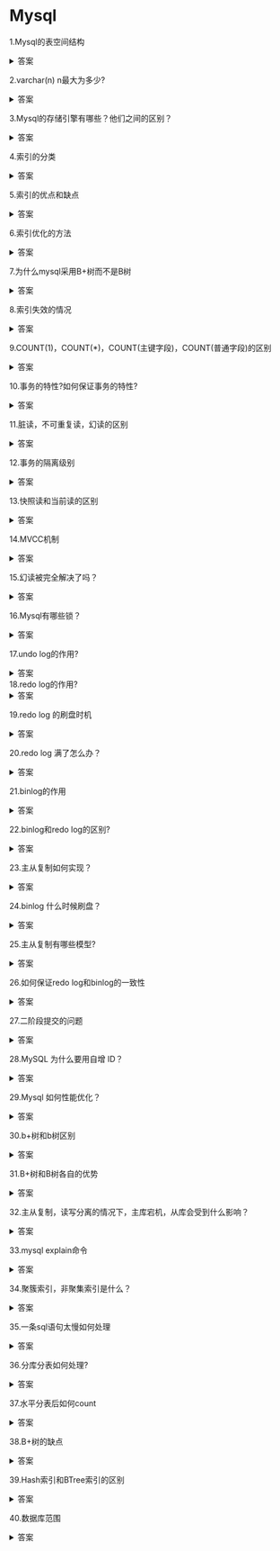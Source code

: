 # Mysql

1.Mysql的表空间结构
<details>
<summary>答案</summary>
<p>
1.表空间由行，页，区，段组成。
2.行代表Mysql中的一行记录
3.页是由多个连续的行组成的，页是Mysql的读写单位，每个页默认16KB
3.区是由多个连续的页组成的，以区为单位可以让相邻的页，在物理位置上也相邻，这样就可以使用顺序IO，提高读写性能
4.段是由多个区组成的，段一般分为数据段，索引段，回滚段。数据段用于存储B+树中叶子节点的区的集合，索引段用于存储B+树中非叶子节点的区的集合，回滚段用于存放回滚数据的区的集合
</p>
</details>

2.varchar(n) n最大为多少?
<details>
<summary>答案</summary>
<p>
首先要知道varchar(n)表示最多存储n个字符
然后数据库要求一行记录不能超过65535个字节，然后还要减去NULL值列表和变长字段的长度列表，然后还要根据字符集判断，在ascii字符集中，1个字符占一个字节，在UTF-8字符集中，1个字符占3个字节
</p>
</details>

3.Mysql的存储引擎有哪些？他们之间的区别？
<details>
<summary>答案</summary>
<p>
InnoDB,MyISAM,Memory
1.InnoDB支持事务，MyISAM,Memory不支持事务
2.InnoDB支持行级锁，MyISAM和Memory只支持表级锁
3.InnoDB具备崩溃回复能力，通过日志对数据进行恢复。MyISAM缺少崩溃恢复机制。Memory数据存储在内存中，重启或者宕机就会导致数据丢失
4.InnoDB和MyISAM都支持全文索引,Memory不支持全文索引
5.InnoDB支持外键，MyISAM和Memory不支持外键
</p>
</details>

4.索引的分类

<details>
<summary>答案</summary>
<p>
1.按数据结构分：B+树索引，哈希索引，全文索引
2.按物理存储分：聚簇索引，二级索引
3.按字段数量分: 单列索引，联合索引
4.按字段特性分：主键索引，唯一索引，普通索引，前缀索引
</p>
</details>

5.索引的优点和缺点
<details>
<summary>答案</summary>
<p>优点</p>
<p>1.可以提高数据检索速度，减少磁盘IO</p>
<p>2.通过索引对数据进行排序，可以减少CPU的消耗</p>
<p>3.可以大大提高查询速度</p>
<p>缺点</p>
<p>1.占用额外的存储空间</p>
<p>2.增加写操作的开销，在进行数据插入，修改，删除时，需要同时更新索引，这会增加写操作的开销</p>
</details>

6.索引优化的方法
<details>
<summary>答案</summary>
<p>1.使用前缀索引进行优化，使用字符串的前几个字符作为前缀索引，提高查询速度</p>
<p>2.使用覆盖索引优化，使得要查询的数据能够在二级索引得到，从而避免回表</p>
<p>3.采用自增主键，这样可以让插入数据都是追加操作，不用移动数据</p>
<p>4.索引最好设置为NOT NULL，因为设置为NULL会导致优化器很难进行优化，并且设置为NOT NULL可以节省内存空间</p>
<p>5.防止索引失效。例如左或左右模糊搜索。联合索引非最左匹配。Where子句中 or 前是索引列，or后不是索引列。对索引列进行了计算，函数，类型转换操作。</p>
</details>

7.为什么mysql采用B+树而不是B树
<details>
<summary>答案</summary>
<p>1.B+树非叶子节点不存放实际记录的数据，仅存放索引，相比既存储索引又存储记录的B树，B+树的树高更低，从而磁盘IO更少</p>
<p>2.B+树有大量的冗余节点，这让B+树在插入，删除的效率更高，不会像B树一样发生那么大的变化</p>
<p>3.B+树叶子节点之间用链表连接了起来，有利于范围查询，而B树要进行范围查询只能通过树的遍历来完成，查询效率更低</p>
</details>

8.索引失效的情况
<details>
<summary>答案</summary>
<p>
1.对索引列进行了计算，函数，类型转换操作
2.使用左模糊搜索(like '%x')或左右模糊搜索(like '%x%')
3.联合索引非最左匹配(a,b,c索引,查询b,c)
4.where 子句中 or 前是索引列, or 后不是索引列
</p>
</details>

9.COUNT(1)，COUNT(*)，COUNT(主键字段)，COUNT(普通字段)的区别
<details>
<summary>答案</summary>
<p>性能上 COUNT(字段) < COUNT(主键字段) < COUNT(\*) = COUNT(1)</p>
<p>1.COUNT(1) 由于1一定不为NULL，所以不需要读取记录中任何字段的值，直接遍历索引，每读到一条记录就给count+1</p>
<p>2.COUNT(\*) mysql会将\*转化为0，和COUNT(1)一样 </p>
<p>3.COUNT(主键字段), mysql会遍历索引，然后读取记录中的主键字段，如果主键字段不为空，则count+1</p>
<p>4.COUNT(字段) mysql会遍历全表，然后读取记录中的主键字段，如果主键字段不为空，则count+1</p>
</details>
 
10.事务的特性?如何保证事务的特性?
<details>
<summary>答案</summary>
<p>原子性：一个事务的所有操作，要么全部完成，要么全部不完成，不会结束在某个中间环节。通过undo日志保证</p>
<p>持久性：一个事务，一旦提交，对数据库的修改就是永久的，即使数据库故障也不会丢失。通过redo日志保证</p>
<p>隔离性：数据库允许多个并发事务同时对其数据进行读取和修改的能力，隔离性可以防止多个事务由于交叉执行而导致的不一致性。通过MVCC机制或锁机制保证</p>
<p>一致性：事务操作前后，数据满足完整性约束，数据库保持一致性状态。通过原子性，持久性，隔离性保证</p>
</details>

11.脏读，不可重复读，幻读的区别
<details>
<summary>答案</summary>
<p>脏读：一个事务读到了另一个未提交事务事务修改的数据，如何未提交的事务发生了回滚，就发生了脏读</p>
<p>不可重复读：在一个事务内多次读取同一个数据，如果出现前后两次读到的数据不一样，就意味着发生了不可重复读</p>
<p>幻读：在一个事务内多次查询记录的数量，如果出现前端两次查询到的记录数不一样的情况，就意味着发生了幻读</p>
</details>

12.事务的隔离级别
<details>
<summary>答案</summary>
<p>读未提交：一个事务还没提交时，它做的变更就能被其他事务看到。通过每次读取最新的数据实现。</p>
<p>读已提交：一个事务提交后，它做的变更才能被其他事务看到。通过每个语句执行前都重新生成一个Read View实现。</p>
<p>可重复读：一个事务执行过程中看到的数据，一直跟事务启动时看到的数据是一致的。通过在启动事务时生成一个Read View，然后事务执行期间都使用这个Read View来实现</p>
<p>串行化：会对记录加上读写锁，在多个事务对这个记录进行读写操作时，如果发生了读写冲突时，后访问的事务必须等前一个事务执行完才能执行。通过加读写锁来实现。</p>
</details>

13.快照读和当前读的区别
<details>
<summary>答案</summary>
<p>快照读是指某个时刻的快照数据，通过MVCC机制+Undo log实现</p>
<p>当前读是指读取当前最新的数据，通过临键锁(间隙锁+行记录锁)实现</p>
</details>


14.MVCC机制
<details>
<summary>答案</summary>
<p>MVCC机制通过在每个记录都维护了两个隐藏列，trx_id，roll_pointer，trx_id表示这个记录是由哪个事务生成的，roll_pointer记录了上一个版本的指针和Read View机制。Read View包含了creator_trx_id, min_trx_id,m_ids,max_trx_id。creator_trx_id表示创建该Read View的事务id，min_trx_id表示创建该Read View时最小的启动且未提交的事务id，m_ids是指启动且未提交的事务id列表，max_trx_id是指创建该Read View时，给下一个事务的id</p>
<p>然后在事务访问记录的过程中，如果该记录的trx_id < min_trx_id，则该记录可见,如果该记录的min_trx_id <= trx_id < max_trx_id， 并且 trx_id 位于 m_ids中，则该记录不可见，如果trx_id不位于 m_ids中，则该记录可见，如果trx_id >= max_trx_id，则该记录不可见。如果读到不可见的数据则会沿着 roll_pointer，找到旧版本的记录 </p>
</details>

15.幻读被完全解决了吗？
<details>
<summary>答案</summary>
<p>并没有，还有两种场景。第一种是如果一个事务修改了另一个事务插入的数据，会导致原本不可见的数据，由于修改了该数据，使得该数据的trx_id发生改变，从而可见，导致发生了幻读</p>
<p>第二种是先执行快照读，然后另一个事务插入了一条数据，然后执行当前读，就会读到了另一个事务插入的数据，导致发生了幻读</p>
</details>


16.Mysql有哪些锁？
<details>
<summary>答案</summary>
<p>1.全局锁：用于数据库备份，InnoDB可以通过Read View实现数据库备份，但是MyISAM只能通过全局锁实现。加锁期间数据库处于只读状态，不能对数据进行增删改，对表结构进行更改</p>
<p>2.表级锁：包括表锁，元数据锁，意向锁，AUTO-INC锁。</p>
<p>2.1 表锁：分为独占锁和共享锁，开启了共享锁，则阻塞对该表的所有写操作，开启了独占锁，则阻塞对该表的所有读写操作</p>
<p>2.2 元数据锁：分为读锁和写锁，当对表进行增删改查操作时，会自动给表加上读锁，当对表结构进行修改时，会自动给表加上写锁。申请元数据锁的操作会形成一个队列，并且写锁获取的优先级更高</p>
<p>2.3 意向锁：用于快速检测表中是否有记录被加锁。分为意向独占锁，意向共享锁，意向锁之间不会发生冲突，只会和表级独占锁和表级共享锁发生冲突</p>
<p>2.4 AUTO-INC锁：用于生成自增主键，当需要插入记录时，加上改该锁，插入后就会被释放。mysql还有一个轻量级锁，插入之前申请该锁，然后给对应的字段赋一个自增的值，然后就可以释放该锁</p>
<p>3.行锁：包括记录锁，间隙锁，临键锁，插入意向锁</p>
<p>3.1 记录锁：分为共享锁和独占锁。共享锁和独占锁互斥，独占锁和独占锁互斥。</p>
<p>3.2 间隙锁：间隙锁之间是兼容的，用于防止插入幻影记录</p>
<p>3.3 临键锁：临键锁是记录锁和间隙锁的组合</p>
<p>3.4 插入意向锁：插入意向锁是一种特殊的间隙锁，用于判断插入位置是否有间隙锁，他会与间隙锁互斥。当需要插入数据时，会先加插入意向锁</p>
</details>

17.undo log的作用?
<details>
<summary>答案</summary>
<p>1.实现事务回滚，保证事务的原子性</p>
<p>2.实现MVCC机制</p>
</details>
18.redo log的作用?
<details>
<summary>答案</summary>
<p>1.实现事务的持久性，让 Mysql 有崩溃恢复能力</p>
<p>2.将写操作由随机写变成顺序写</p>
</details>


19.redo log 的刷盘时机
<details>
<summary>答案</summary>
<p>redo log 会先写入 redo log buffer，而刷盘时机是Mysql 正常关闭，或 redo log buffer 记录写入量已经超过一半或每隔1s，后台线程都会将redo log buffer刷盘，还有一种由系统参数(innodb_flush_log_at_trx_commit)决定</p>
<p>innodb_flush_log_at_trx_commit = 0, 事务提交不触发刷盘。innodb_flush_log_at_trx_commit = 1 事务提交直接写入redo log文件并刷盘。 innodb_flush_log_at_trx_commit = 2，事务提交时直接写入redo log 文件。</p>
</details>

20.redo log 满了怎么办？
<details>
<summary>答案</summary>
<p>redo log 由两个redo log 文件组成，以循环写的方式工作，形成了一个环形，当将要写的位置，还有没被擦除的数据时， mysql 将会阻塞，将buffer pool 中的数据刷盘</p>
</details>

21.binlog的作用
<details>
<summary>答案</summary>
<p>用于备份恢复，主从复制</p>
</details>

22.binlog和redo log的区别?
<details>
<summary>答案</summary>
<p>1.适用对象不同：redo log是 InnoDB存储引擎中的日志，而binlog是mysql server层上的日志，所有引擎都可以使用</p>
<p>2.日志格式不同：binlog有三种日志格式 </p>
<p>2.1.1 statement： 记录每一条修改数据的SQL。</p>
<p>2.1.2 row：记录行数据最终被修改成什么样了。</p>
<p>2.1.3 mixed：包含了statement和row模式，根据不同的情况自动使用statement模式和row模式。</p>
<p>2.2 redo log 是物理日志，记录的是某个数据页做了什么修改</p>
<p>3.1 写入方式不同 binlog是追加写，写满一个文件，就创建一个新的文件继续写，不会覆盖以前的日志，保存的是全量的日志。</p>
<p>3.2 redo log 是循环写，日志空间大小固定，写满了就从头开始写，保存未被刷盘的脏页日志</p>
<p>4.1 用途不同：binlog用于备份恢复，主从复制</p>
<p>4.2 redo log 用于掉电等故障恢复</p>
</details>

23.主从复制如何实现？
<details>
<summary>答案</summary>
<p>1.当客户端要提交事务时，发请求给主库，主库写入binlog，然后提交事务，并更新本地存储数据。</p>
<p>2.通过log dump线程发送binlog日志给每个从库，每个从库把binlog写到暂存日志中。</p>
<p>3.回放binlog，并更新存储引擎中的数据</p>
</details>

24.binlog 什么时候刷盘？
<details>
<summary>答案</summary>
<p>binlog首先会将日志写到binlog cache，等到事务提交的时候才把binlog cache中完整的事务写入binlog文件中，并清空binlog cache</p>
<p>binlog写入磁盘的时机由系统参数(sync_binlog)决定</p>
<p>sync_binlog=0,每次事务提交，只写入binlog文件，不刷盘，具体写入磁盘的时机由操作系统决定</p>
<p>sync_binlog=1,每次事务提交，写入binlog文件，并且刷盘</p>
<p>sync_binlog=n(n>1),每次事务提交，只写入binlog文件，等到积累了n个事务后，再刷盘</p>
</details>

25.主从复制有哪些模型?
<details>
<summary>答案</summary>
<p>1.同步复制：主库提交事务的线程要等待所有从库的复制成功响应，才能返回客户端结果</p>
<p>2.异步复制：主库提交事务的线程不会等待binlog同步到每个从库，就直接返回客户端结果</p>
<p>3.半同步复制：主库提交事务的线程收到只要一部分从库复制成功的响应，就返回客户端结果</p>
</details>


26.如何保证redo log和binlog的一致性
<details>
<summary>答案</summary>
<p>通过二阶段提交来实现。二阶段提交将事务提交拆分成两个阶段，准备阶段和提交阶段，使用了内部XA事务，binlog作为协调者,存储引擎作为参与者</p>
<p>1.先将XID写入redo log，然后将redo log对应的事务状态设置为 prepare，然后将redo log刷盘</p>
<p>2.将XID写入binlog，然后将binlog刷盘，再调用存储引擎的提交事务接口，然后将redo log对应的事务状态设置为commit。</p>
<p>如果redo log刷盘后宕机，重启后去binlog中查找redo log中的XID是否存在，如果不存在就回滚事务，否则提交事务</p>
</details>

27.二阶段提交的问题
<details>
<summary>答案</summary>
<p>1.磁盘I/O次数高：每次事务提交都会刷盘两次</p>
<p>2.锁竞争激烈：为了保证两个日志的提交顺序一致，必须要加锁保证原子性</p>
</details>

28.MySQL 为什么要用自增 ID？
<details>
<summary>答案</summary>
<p>使用自增ID作为主键可以让插入数据都是追加操作，不用移动数据。不使用自增ID会导致可能产生页分裂从而导致插入效率降低</p>
</details>

29.Mysql 如何性能优化？
<details>
<summary>答案</summary>
<p>1.使用索引优化查询</p>
<p>2.优化查询语句，select查询时尽量指定需要的列，减少数据传输和处理时间</p>
<p>3.尽量避免全表查询，使用合适的查询条件</p>
<p>4.使用批处理，减少数据库IO次数</p>
<p>5.进行分库分表</p>
<p>6.优化表的数据类型的使用</p>
<p>7.尽量避免用子查询，用join来代替</p>
<p>8.使用limit优化分页</p>
<p>9.binlog日志提交使用组提交，延迟binlog刷盘时机，从而减少刷盘次数</p>
<p>10.修改redo log刷盘参数，不需要每次事务提交都刷盘，而是只写入redo log文件</p>
</details>

30.b+树和b树区别
<details>
<summary>答案</summary>
<p>1.数据存储方式：B树非叶子节点既存储索引又存储数据。B+树的非叶子节点不存储数据，所有数据存储在叶子节点</p>
<p>2.叶子节点的链接：B树的叶子节点之间没有链接。B+树的叶子节点之间通过链表相连，可以支持范围遍历和顺序遍历</p>
<p>3.范围查询的性能：由于B树的每个节点都存储数据，范围查询需要在整颗树上进行遍历。B+树的范围查询非常高效，因为所有数据都存储在叶子节点上，并且通过链表相链接</p>
<p>4.内存占用和磁盘IO次数：由于B树的每个节点都存储数据，其内存占用大，并且树高会更高，从而磁盘IO次数更多。B+树非叶子节点仅存储索引键值，内存占用较小，并且树高更低，磁盘IO次数更少</p>
<p>5.适用场景：B树更适合随机读写，低内存环境。B+树适合范围查询，大规模数据集场景</p>
</details>


31.B+树和B树各自的优势
<details>
<summary>答案</summary>
<p>1.1 B树更适用于随机读写：由于B树的每个节点都包含数据，它在进行随机读写操作时可能比B+树更高效，因为可以直接在节点中找到所需的数据记录。</p>
<p>1.2 B树更适用于低内存环境：相对于B+树，B树的节点包含了数据，因此在某些内存受限的情况下，B树可能占用较小的内存空间。</p>
<p>2.1 B+树更适用于范围查询：B+树的所有数据记录都存储在叶子节点上，并通过链表连接，使得范围查询操作更加高效。而B树需要在整棵树上进行遍历，效率较低。</p>
<p>2.2 B+树较少的磁盘IO次数：由于B+树的非叶子节点仅存储索引，数据记录存储在叶子节点上，并且通过链表连接，减少了磁盘IO次数，提高了数据访问的效率。</p>
<p>2.3 B+树更适用于大规模数据集：B+树的叶子节点通过链表连接，可以支持高效的范围查询和顺序遍历，适应了大规模数据存储和索引场景的需求。</p>
<p>2.4 B+树更高的磁盘预读能力：由于B+树的叶子节点通过链表连接，相邻的数据记录在磁盘上也是相邻存储的，能够充分利用磁盘的顺序访问能力，提高了数据的读取效率。</p>
</details>


32.主从复制，读写分离的情况下，主库宕机，从库会受到什么影响？
<details>
<summary>答案</summary>
<p>1.首先，因为读写分离，主库宕机后，无法进行写操作，因此会导致整个系统不能进行任何插入，更新，删除操作，</p>
<p>2.读操作不会受到影响，因为读操作在从库上进行，因为主从复制有延迟，所以可能丢失主库宕机前的数据</p>
<p>3.主库宕机后，只能手动将某个从库提升为主库</p>
<p>4.如果某个从库被提升为主库后，可能导致数据的不一致性，因为原主库宕机前的一部分数据可能没有同步到从库</p>
</details>

33.mysql explain命令
<details>
<summary>答案</summary>
<p>explain命令用于查询SQL语句的执行计划。包括查询id，查询类型(简单查询，主键查询，子查询等)，表名，匹配的分区，数据扫描类型(常见类型包括ALL全表查询，INDEX遍历索引树，RANGE范围查询，INDEX_MERGE索引合并,const最多有一个匹配记录等)，可能使用的索引，实际使用的索引，索引长度，索引的那一列被用了，估计要扫描的行，符合查询条件的数据的百分比，附加信息</p>
<p>explain命令需要重点关注数据扫描类型（尽量避免全表扫描和索引全扫描），索引的那一列被用了,可能使用的索引，实际使用的索引（确保索引生效），附加字段（可能有潜在的性能问题），估计要扫描的行(扫描的行数越少越好)</p>
</details>

34.聚簇索引，非聚集索引是什么？
<details>
<summary>答案</summary>
<p>聚簇索引就是叶子节点中存放的数据就是整张表的行记录数据，主键索引就是聚簇索引</p>
<p>非聚集索引就是叶子节点中存放的数据只有主键和索引值</p>
</details>

35.一条sql语句太慢如何处理
<details>
<summary>答案</summary>
<p>首先要开启慢查询日志，然后可以通过explain分析执行计划，判断索引使用情况。然后尽量使用索引覆盖，联合索引遵循最左匹配，避免索引失效，</p>
</details>


36.分库分表如何处理?
<details>
<summary>答案</summary>
<p>1.确定分库分表策略：水平分表(将一张表的数据分到多张表中)，垂直分表(将一些不经常使用的字段分到另一张表上)，水平分库(将一个数据库中的多张表分到多个数据库中，并部署到多个服务器上，从而缓解单个数据库的压力)，垂直分库(将单个表的数据分到多个数据库上)</p>
<p>2.制定数据切分方案：确定分片键，切分规则，数据迁移方案</p>
<p>3.选择合适的分库分表工具</p>
<p>4.进行充分的测试，监控和调优</p>
</details>

37.水平分表后如何count
<details>
<summary>答案</summary>
<p>1.代码中分别统计多个表中的count</p>
<p>2.使用UNION ALL将多个表的查询结果组合，然后用SUM计算总和</p>
<p>3.使用存储过程，遍历多个表，计算COUNT</p>
</details>

38.B+树的缺点
<details>
<summary>答案</summary>
<p>维护成本高，占用内存大，单点查询要查到叶子，单点查询效率不高，不适合随机读写</p>
</details>

39.Hash索引和BTree索引的区别
<details>
<summary>答案</summary>
<p>1.BTree支持等值查询，范围查询，前缀查询，而Hash索引只支持等值查询</p>
<p>2.BTree在范围查询和排序操作中性能更高，而Hash索引在单个等值查询中性能更高</p>
<p>3.BTree可以很好的支持联合索引，而Hash索引不支持</p>
</details>

40.数据库范围
<details>
<summary>答案</summary>
<p>1NF表示每个属性都是不可分的原子项</p>
<p>2NF表示每个非主属性都要完全依赖于主属性</p>
<p>3NF表示非主属性之间不能有依赖关系，必须直接依赖于主属性</p>
<p>BCNF表示主属性之间不能有依赖关系</p>
<p>4NF表示不能存在多对多的依赖关系</p>
<p>5NF表示不能存在不包含候选码的连接依赖</p>
</details>